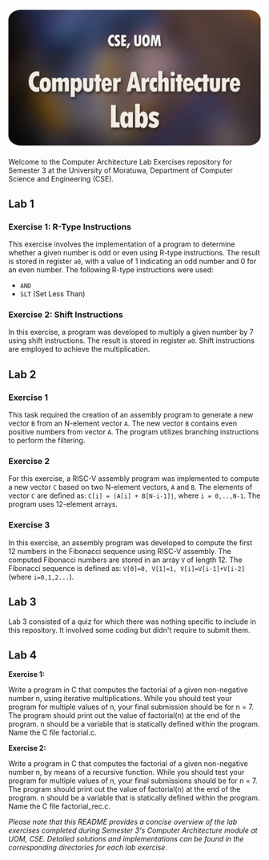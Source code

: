 <p align="center">
    <picture>
      <source 
        srcset="./banner.png"
        media="(prefers-color-scheme: dark)"
      />
      <img 
        src="https://github.com/Chathura-De-Silva/Computer-Architecture-Labs/blob/master/banner.png" 
        alt="Academease Preview"
        width="800"
       />
    </picture>
  </p>

Welcome to the Computer Architecture Lab Exercises repository for Semester 3 at the University of Moratuwa, Department of Computer Science and Engineering (CSE).

## Lab 1

### Exercise 1: R-Type Instructions

This exercise involves the implementation of a program to determine whether a given number is odd or even using R-type instructions. The result is stored in register `a0`, with a value of 1 indicating an odd number and 0 for an even number. The following R-type instructions were used:
- `AND`
- `SLT` (Set Less Than)

### Exercise 2: Shift Instructions

In this exercise, a program was developed to multiply a given number by 7 using shift instructions. The result is stored in register `a0`. Shift instructions are employed to achieve the multiplication.

## Lab 2

### Exercise 1

This task required the creation of an assembly program to generate a new vector `B` from an N-element vector `A`. The new vector `B` contains even positive numbers from vector `A`. The program utilizes branching instructions to perform the filtering.

### Exercise 2

For this exercise, a RISC-V assembly program was implemented to compute a new vector `C` based on two N-element vectors, `A` and `B`. The elements of vector `C` are defined as: `C[i] = |A[i] + B[N-i-1]|`, where `i = 0,..,N-1`. The program uses 12-element arrays.

### Exercise 3

In this exercise, an assembly program was developed to compute the first 12 numbers in the Fibonacci sequence using RISC-V assembly. The computed Fibonacci numbers are stored in an array `V` of length 12. The Fibonacci sequence is defined as: `V[0]=0, V[1]=1, V[i]=V[i-1]+V[i-2]` (where `i=0,1,2...`).

## Lab 3

Lab 3 consisted of a quiz for which there was nothing specific to include in this repository. It involved some coding but didn't require to submit them.

## Lab 4

**Exercise 1:**

Write a program in C that computes the factorial of a given non-negative number n, using iterative multiplications. While you should test your program for multiple values of n, your final submission should be for n = 7. The program should print out the value of factorial(n) at the end of the program. n should be a variable that is statically defined within the program. Name the C file factorial.c.

**Exercise 2:**

Write a program in C that computes the factorial of a given non-negative number n, by means of a recursive function. While you should test your program for multiple values of n, your final submissions should be for n = 7. The program should print out the value of factorial(n) at the end of the program. n should be a variable that is statically defined within the program. Name the C file factorial_rec.c.

*Please note that this README provides a concise overview of the lab exercises completed during Semester 3's Computer Architecture module at UOM, CSE. Detailed solutions and implementations can be found in the corresponding directories for each lab exercise.*
